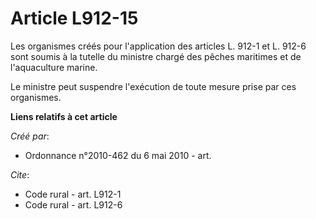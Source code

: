 # Article L912-15

Les organismes créés pour l'application des articles L. 912-1 et L. 912-6 sont soumis à la tutelle du ministre chargé des
pêches maritimes et de l'aquaculture marine. 

Le ministre peut suspendre l'exécution de toute mesure prise par ces organismes.

**Liens relatifs à cet article**

_Créé par_:

  - Ordonnance n°2010-462 du 6 mai 2010 - art.

_Cite_:

  - Code rural - art. L912-1
  - Code rural - art. L912-6
